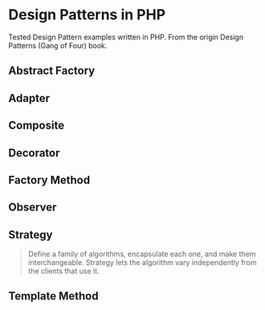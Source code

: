 # Design Patterns in PHP

Tested Design Pattern examples written in PHP.  From the origin Design Patterns (Gang of Four) book.  

## Abstract Factory


## Adapter


## Composite


## Decorator


## Factory Method


## Observer


## Strategy

>Define a family of algorithms, encapsulate each one, and make them interchangeable.  Strategy lets the algorithm vary 
independently from the clients that use it.


## Template Method
 
 
